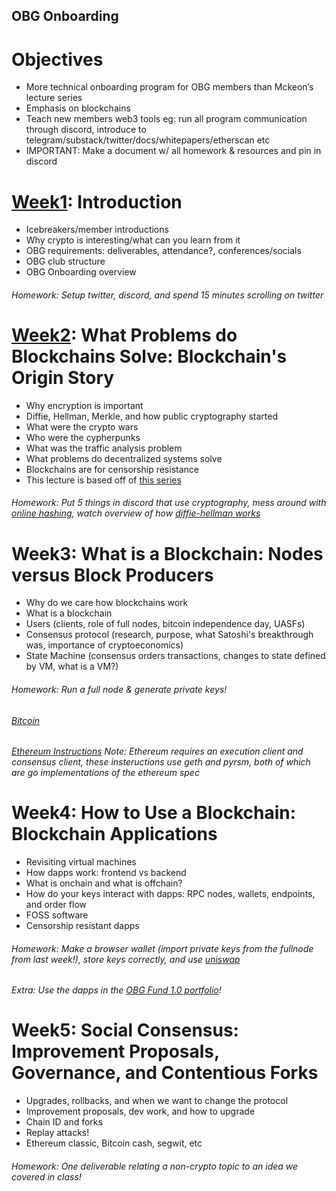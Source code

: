## OBG Onboarding

# Objectives
- More technical onboarding program for OBG members than Mckeon’s lecture series
- Emphasis on blockchains
- Teach new members web3 tools eg: run all program communication through discord, introduce to telegram/substack/twitter/docs/whitepapers/etherscan etc 
- IMPORTANT: Make a document w/ all homework & resources and pin in discord

# [Week1](https://github.com/0xkrabbypatty/OBG-Onboarding/blob/main/Slide%20Decks/Week1%20-%20OBG%20onboarding.pptx.pdf): Introduction
- Icebreakers/member introductions
- Why crypto is interesting/what can you learn from it
- OBG requirements: deliverables, attendance?, conferences/socials
- OBG club structure
- OBG Onboarding overview
###### Homework: Setup twitter, discord, and spend 15 minutes scrolling on twitter

# [Week2](https://github.com/0xkrabbypatty/OBG-Onboarding/blob/main/Slide%20Decks/Week2%20-%20OBG%20onboarding.pptx.pdf): What Problems do Blockchains Solve: Blockchain's Origin Story
- Why encryption is important
- Diffie, Hellman, Merkle, and how public cryptography started
- What were the crypto wars
- Who were the cypherpunks
- What was the traffic analysis problem
- What problems do decentralized systems solve
- Blockchains are for censorship resistance
- This lecture is based off of [this series](https://pet3rpan.medium.com/history-of-things-before-bitcoin-cryptocurrency-part-one-e199f02ca380)
###### Homework: Put 5 things in discord that use cryptography, mess around with [online hashing](https://emn178.github.io/online-tools/sha256.html), watch overview of how [diffie-hellman works](https://www.youtube.com/watch?v=NmM9HA2MQGI&ab_channel=Computerphile)

# Week3: What is a Blockchain: Nodes versus Block Producers
- Why do we care how blockchains work
- What is a blockchain
- Users (clients, role of full nodes, bitcoin independence day, UASFs)
- Consensus protocol (research, purpose, what Satoshi's breakthrough was, importance of cryptoeconomics)
- State Machine (consensus orders transactions, changes to state defined by VM, what is a VM?)
###### Homework: Run a full node & generate private keys! 
###### [Bitcoin](https://bitcoin.org/en/download)
###### [Ethereum Instructions](https://docs.prylabs.network/docs/install/install-with-script) Note: Ethereum requires an execution client and consensus client, these insteructions use geth and pyrsm, both of which are go implementations of the ethereum spec

# Week4: How to Use a Blockchain: Blockchain Applications
- Revisiting virtual machines
- How dapps work: frontend vs backend
- What is onchain and what is offchain?
- How do your keys interact with dapps: RPC nodes, wallets, endpoints, and order flow
- FOSS software
- Censorship resistant dapps
###### Homework: Make a browser wallet (import private keys from the fullnode from last week!), store keys correctly, and use [uniswap](https://app.uniswap.org/#/swap)
###### Extra: Use the dapps in the [OBG Fund 1.0 portfolio](https://static1.squarespace.com/static/6089ce591463491d46fc001f/t/635051021c561e4224140cd1/1666208004354/Q4+Report.pdf)!

# Week5: Social Consensus: Improvement Proposals, Governance, and Contentious Forks
- Upgrades, rollbacks, and when we want to change the protocol
- Improvement proposals, dev work, and how to upgrade
- Chain ID and forks
- Replay attacks!
- Ethereum classic, Bitcoin cash, segwit, etc
###### Homework: One deliverable relating a non-crypto topic to an idea we covered in class!
